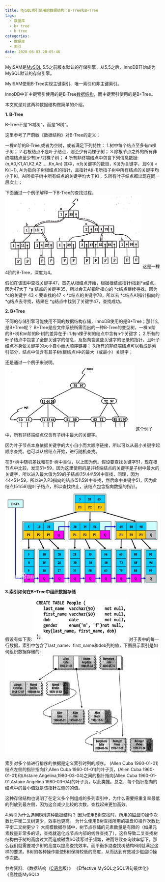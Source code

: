 ```yaml
---
title: MySQL索引使用的数据结构：B-Tree和B+Tree
tags:
  - 数据库
  - b+ tree
  - b tree
categories:
  - 数据库
  - 索引
date: 2020-06-03 20:05:46
---
```


MyISAM是[MySQL](http://lib.csdn.net/base/mysql) 5.5之前版本默认的存储引擎，从5.5之后，InnoDB开始成为MySQL默认的存储引擎。

MyISAM使用B-Tree实现主键索引、唯一索引和非主键索引。

InnoDB中非主键索引使用的是B-Tree[数据结构](http://lib.csdn.net/base/datastructure)，而主键索引使用的是B+Tree。

本文就是对这两种数据结构做简单的介绍。

**1. B-Tree**

B-Tree不是“B减树”，而是“B树”。

这里参考了严蔚敏《数据结构》对B-Tree的定义：

一棵m阶的B-Tree,或者为空树，或者满足下列特性：
1.树中每个结点至多有m棵子树；
2.若根结点不是叶子结点，则至少有两棵子树；
3.除根节点之外的所有非终端结点至少有[m/2]棵子树；
4.所有非终端结点中包含下列信息数据:
(n,A0,K1,A1,K2,A2……Kn,An)
其中，n为关键字的数目，K(i)为关键字，且K(i) < K(i+1), Ai为指向子树根结点的指针，且指针A(i-1)所指子树中所有结点的关键字均小于Ki，Ai所指子树中所有结点的关键字均大于Ki；
5.所有叶子结点都出现在同一层次上；

下面通过一个例子解释一下B-Tree的查找过程。
![b-Tree](/images/20151231232508924.png)
这是一棵4阶的B-Tree，深度为4。

假如在该图中查找关键字47，首先从根结点开始，根据根结点指针t找到*a结点，因为47大于 *a 结点的关键字35，所以会去A1指针指向的 *c结点继续寻找，因为 *c的关键字 43 < 要查找的47 < *c结点的关键字78，所以去 *c结点A1指针指向的 *g结点去寻找，结果在 *g结点中找到了关键字47，查找成功。

**2. B+Tree**

不同的存储引擎可能使用不同的数据结构存储，InnoDB使用的是B+Tree；那什么是B+Tree呢？
B+Tree是应文件系统所需而出的一种B-Tree的变型树，一棵m阶的B+树和m阶的B-树的差异在于:
1.有n棵子树的结点中含有n个关键字；
2.所有的叶子结点中包含了全部关键字的信息，及指向含这些关键字的记录的指针，且叶子结点本身依关键字的大小自小而大顺序链接；
3.所有的非终端结点可以看成是索引部分，结点中仅含有其子树(根结点)中的最大（或最小）关键字；

还是通过一个例子来说明。
![B+Tree](/images/20151231233806229.png)
这个例子中，所有非终端结点仅含有子树中最大的关键字。

因为叶子节点本身依据关键字的大小自小而大顺序链接，所以可以从最小关键字起顺序查找。也可以从根结点开始，进行随机查找。

在B+树中随机差找和在B-树中类似，以上图为例。假设要查找关键字51，现在根节点中比较，发现51<59，因为这里使用的是非终端结点的关键字是子树中最大的关键字，所以进入最大值为59的子结点(15\44\59)中查找，同理，因为44<51<59，所以进入P3指向的结点(51\59)中查找，然后命中关键字51，因为此结点(51\59)是叶子结点，所以查找终止，该结点包含指向数据的指针。

![B+Tree](/images/20160308162237758.png)

**3.索引如何在B+Tree中组织数据存储**

假设有如下表:
![People_table](/images/20160103223150042.png)
对于表中的每一行数据，索引中包含了last_name、first_name和dob列的值，下图展示索引是如何组织数据存储的:
![索引](/images/20160103223436953.png)

索引对多个值进行排序的依据是定义索引时列的顺序。
(Allen Cuba 1960-01-01)结点左侧的指针指向[?,Allen Cuba 1960-01-01)的叶子页，(Allen Cuba 1960-01-01)和(Astaire,Angelina,1980-03-04)之间的指针指向[Allen Cuba 1960-01-01,Astaire Angelina 1980-03-04)的叶子页，以此类推。总之，每个指针指向的结点中的最小值就是该指针左侧的的值。

这种存储结构也说明了在定义多个列组成的多列索引中，为什么需要把重复率最低的列放到最左侧，因为这会减少比较的次数，查找起来更加高效。

4.索引为什么选用B树这种数据结构？
因为使用B树查找时，所用的磁盘IO操作次数比平衡二叉树更少，效率也更高。
为什么使用B树查找所用的磁盘IO操作次数比平衡二叉树更少？
大规模数据存储中，树节点存储的元素数量是有限的（如果元素数量非常多的话，查找就退化成节点内部的线性查找了），这样导致二叉查找树结构由于树的高度过大而造成磁盘I/O读写过于频繁，进而导致查询效率低下。那么我们就需要减少树的高度以提高查找效率。而平衡多路查找树结构B树就满足这样的要求。B树的各种操作能使B树保持较低的高度，从而达到有效减少磁盘IO操作次数。

参考资料:
《数据结构（[C语言](http://lib.csdn.net/base/c)版）》
《Effective MySQL之SQL语句最优化》
《高性能MySQL》